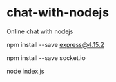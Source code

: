 # chat-with-nodejs
Online chat with nodejs

npm install --save express@4.15.2

npm install --save socket.io

node index.js